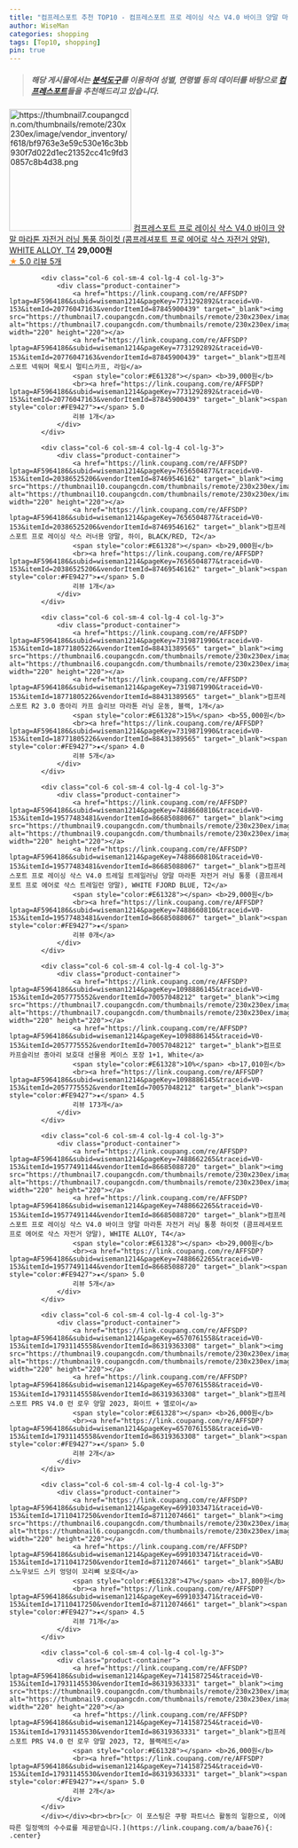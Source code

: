 ```yaml
---
title: "컴프레스포트 추천 TOP10 - 컴프레스포트 프로 레이싱 삭스 V4.0 바이크 양말 마라톤 자전거 러닝 통풍 하이컷 (콤프레셔포트 프로 에어로 삭스 자전거 "
author: WiseMan
categories: shopping
tags: [Top10, shopping]
pin: true
---
```


> ##### 해당 게시물에서는 [**분석도구**](https://itemscout.io/)를 이용하여 **성별**, **연령별** 등의 데이터를 바탕으로 [**컴프레스포트**](https://link.coupang.com/a/baae76)들을 추천해드리고 있습니다.
<div class="container"><div class="row">
            <div class="col-6 col-sm-4 col-lg-4 col-lg-3">
                <div class="product-container">
                    <a href="https://link.coupang.com/re/AFFSDP?lptag=AF5964186&subid=wiseman1214&pageKey=7488662265&traceid=V0-153&itemId=19577491144&vendorItemId=86685088720" target="_blank"><img src="https://thumbnail7.coupangcdn.com/thumbnails/remote/230x230ex/image/vendor_inventory/f618/bf9763e3e59c530e16c3bb930f7d022d1ec21352cc41c9fd30857c8b4d38.png" alt="https://thumbnail7.coupangcdn.com/thumbnails/remote/230x230ex/image/vendor_inventory/f618/bf9763e3e59c530e16c3bb930f7d022d1ec21352cc41c9fd30857c8b4d38.png" width="220" height="220"></a>
                    <a href="https://link.coupang.com/re/AFFSDP?lptag=AF5964186&subid=wiseman1214&pageKey=7488662265&traceid=V0-153&itemId=19577491144&vendorItemId=86685088720" target="_blank">컴프레스포트 프로 레이싱 삭스 V4.0 바이크 양말 마라톤 자전거 러닝 통풍 하이컷 (콤프레셔포트 프로 에어로 삭스 자전거 양말), WHITE ALLOY, T4</a>
                    <span style="color:#E61328"></span> <b>29,000원</b>
                    <br><a href="https://link.coupang.com/re/AFFSDP?lptag=AF5964186&subid=wiseman1214&pageKey=7488662265&traceid=V0-153&itemId=19577491144&vendorItemId=86685088720" target="_blank"><span style="color:#FE9427">★</span> 5.0
                    리뷰 5개</a>
                </div>
            </div>
            
            <div class="col-6 col-sm-4 col-lg-4 col-lg-3">
                <div class="product-container">
                    <a href="https://link.coupang.com/re/AFFSDP?lptag=AF5964186&subid=wiseman1214&pageKey=7731292892&traceid=V0-153&itemId=20776047163&vendorItemId=87845900439" target="_blank"><img src="https://thumbnail7.coupangcdn.com/thumbnails/remote/230x230ex/image/vendor_inventory/c53f/bb5d514afb45cbf11a159575dd7b0197b1eb51c03cec837cdf7204c29e31.jpg" alt="https://thumbnail7.coupangcdn.com/thumbnails/remote/230x230ex/image/vendor_inventory/c53f/bb5d514afb45cbf11a159575dd7b0197b1eb51c03cec837cdf7204c29e31.jpg" width="220" height="220"></a>
                    <a href="https://link.coupang.com/re/AFFSDP?lptag=AF5964186&subid=wiseman1214&pageKey=7731292892&traceid=V0-153&itemId=20776047163&vendorItemId=87845900439" target="_blank">컴프레스포트 넥워머 목토시 멀티스카프, 라임</a>
                    <span style="color:#E61328"></span> <b>39,000원</b>
                    <br><a href="https://link.coupang.com/re/AFFSDP?lptag=AF5964186&subid=wiseman1214&pageKey=7731292892&traceid=V0-153&itemId=20776047163&vendorItemId=87845900439" target="_blank"><span style="color:#FE9427">★</span> 5.0
                    리뷰 1개</a>
                </div>
            </div>
            
            <div class="col-6 col-sm-4 col-lg-4 col-lg-3">
                <div class="product-container">
                    <a href="https://link.coupang.com/re/AFFSDP?lptag=AF5964186&subid=wiseman1214&pageKey=7656504877&traceid=V0-153&itemId=20386525206&vendorItemId=87469546162" target="_blank"><img src="https://thumbnail10.coupangcdn.com/thumbnails/remote/230x230ex/image/vendor_inventory/c6bb/ae3487600f0c099bad96513ab166f7af7f5cd7922a6a2caca4226d640a5e.jpg" alt="https://thumbnail10.coupangcdn.com/thumbnails/remote/230x230ex/image/vendor_inventory/c6bb/ae3487600f0c099bad96513ab166f7af7f5cd7922a6a2caca4226d640a5e.jpg" width="220" height="220"></a>
                    <a href="https://link.coupang.com/re/AFFSDP?lptag=AF5964186&subid=wiseman1214&pageKey=7656504877&traceid=V0-153&itemId=20386525206&vendorItemId=87469546162" target="_blank">컴프레스포트 프로 레이싱 삭스 러너용 양말, 하이, BLACK/RED, T2</a>
                    <span style="color:#E61328"></span> <b>29,000원</b>
                    <br><a href="https://link.coupang.com/re/AFFSDP?lptag=AF5964186&subid=wiseman1214&pageKey=7656504877&traceid=V0-153&itemId=20386525206&vendorItemId=87469546162" target="_blank"><span style="color:#FE9427">★</span> 5.0
                    리뷰 1개</a>
                </div>
            </div>
            
            <div class="col-6 col-sm-4 col-lg-4 col-lg-3">
                <div class="product-container">
                    <a href="https://link.coupang.com/re/AFFSDP?lptag=AF5964186&subid=wiseman1214&pageKey=7319871990&traceid=V0-153&itemId=18771805226&vendorItemId=88431389565" target="_blank"><img src="https://thumbnail6.coupangcdn.com/thumbnails/remote/230x230ex/image/vendor_inventory/4d39/d889f0fd8a4b024b5735f94d234470751c99c180f35dea7f3c27bf0416dc.jpg" alt="https://thumbnail6.coupangcdn.com/thumbnails/remote/230x230ex/image/vendor_inventory/4d39/d889f0fd8a4b024b5735f94d234470751c99c180f35dea7f3c27bf0416dc.jpg" width="220" height="220"></a>
                    <a href="https://link.coupang.com/re/AFFSDP?lptag=AF5964186&subid=wiseman1214&pageKey=7319871990&traceid=V0-153&itemId=18771805226&vendorItemId=88431389565" target="_blank">컴프레스포트 R2 3.0 종아리 카프 슬리브 마라톤 러닝 운동, 블랙, 1개</a>
                    <span style="color:#E61328">15%</span> <b>55,000원</b>
                    <br><a href="https://link.coupang.com/re/AFFSDP?lptag=AF5964186&subid=wiseman1214&pageKey=7319871990&traceid=V0-153&itemId=18771805226&vendorItemId=88431389565" target="_blank"><span style="color:#FE9427">★</span> 4.0
                    리뷰 5개</a>
                </div>
            </div>
            
            <div class="col-6 col-sm-4 col-lg-4 col-lg-3">
                <div class="product-container">
                    <a href="https://link.coupang.com/re/AFFSDP?lptag=AF5964186&subid=wiseman1214&pageKey=7488660810&traceid=V0-153&itemId=19577483481&vendorItemId=86685088067" target="_blank"><img src="https://thumbnail9.coupangcdn.com/thumbnails/remote/230x230ex/image/vendor_inventory/931b/5ce403d6fbfb90a644abf1a76469246f36260f9f021fec1c39eab8f7a72c.png" alt="https://thumbnail9.coupangcdn.com/thumbnails/remote/230x230ex/image/vendor_inventory/931b/5ce403d6fbfb90a644abf1a76469246f36260f9f021fec1c39eab8f7a72c.png" width="220" height="220"></a>
                    <a href="https://link.coupang.com/re/AFFSDP?lptag=AF5964186&subid=wiseman1214&pageKey=7488660810&traceid=V0-153&itemId=19577483481&vendorItemId=86685088067" target="_blank">컴프레스포트 프로 레이싱 삭스 V4.0 트레일 트레일러닝 양말 마라톤 자전거 러닝 통풍 (콤프레셔포트 프로 에어로 삭스 트레일런 양말), WHITE FJORD BLUE, T2</a>
                    <span style="color:#E61328"></span> <b>29,000원</b>
                    <br><a href="https://link.coupang.com/re/AFFSDP?lptag=AF5964186&subid=wiseman1214&pageKey=7488660810&traceid=V0-153&itemId=19577483481&vendorItemId=86685088067" target="_blank"><span style="color:#FE9427">★</span> 
                    리뷰 0개</a>
                </div>
            </div>
            
            <div class="col-6 col-sm-4 col-lg-4 col-lg-3">
                <div class="product-container">
                    <a href="https://link.coupang.com/re/AFFSDP?lptag=AF5964186&subid=wiseman1214&pageKey=1098886145&traceid=V0-153&itemId=2057775552&vendorItemId=70057048212" target="_blank"><img src="https://thumbnail7.coupangcdn.com/thumbnails/remote/230x230ex/image/vendor_inventory/21a5/2a8e030eb7ac179a4c31fab00030df41689dfae60a2aafc34a058b7bfc97.jpg" alt="https://thumbnail7.coupangcdn.com/thumbnails/remote/230x230ex/image/vendor_inventory/21a5/2a8e030eb7ac179a4c31fab00030df41689dfae60a2aafc34a058b7bfc97.jpg" width="220" height="220"></a>
                    <a href="https://link.coupang.com/re/AFFSDP?lptag=AF5964186&subid=wiseman1214&pageKey=1098886145&traceid=V0-153&itemId=2057775552&vendorItemId=70057048212" target="_blank">컴프로 카프슬리브 종아리 보호대 선물용 케이스 포장 1+1, White</a>
                    <span style="color:#E61328">10%</span> <b>17,010원</b>
                    <br><a href="https://link.coupang.com/re/AFFSDP?lptag=AF5964186&subid=wiseman1214&pageKey=1098886145&traceid=V0-153&itemId=2057775552&vendorItemId=70057048212" target="_blank"><span style="color:#FE9427">★</span> 4.5
                    리뷰 173개</a>
                </div>
            </div>
            
            <div class="col-6 col-sm-4 col-lg-4 col-lg-3">
                <div class="product-container">
                    <a href="https://link.coupang.com/re/AFFSDP?lptag=AF5964186&subid=wiseman1214&pageKey=7488662265&traceid=V0-153&itemId=19577491144&vendorItemId=86685088720" target="_blank"><img src="https://thumbnail7.coupangcdn.com/thumbnails/remote/230x230ex/image/vendor_inventory/f618/bf9763e3e59c530e16c3bb930f7d022d1ec21352cc41c9fd30857c8b4d38.png" alt="https://thumbnail7.coupangcdn.com/thumbnails/remote/230x230ex/image/vendor_inventory/f618/bf9763e3e59c530e16c3bb930f7d022d1ec21352cc41c9fd30857c8b4d38.png" width="220" height="220"></a>
                    <a href="https://link.coupang.com/re/AFFSDP?lptag=AF5964186&subid=wiseman1214&pageKey=7488662265&traceid=V0-153&itemId=19577491144&vendorItemId=86685088720" target="_blank">컴프레스포트 프로 레이싱 삭스 V4.0 바이크 양말 마라톤 자전거 러닝 통풍 하이컷 (콤프레셔포트 프로 에어로 삭스 자전거 양말), WHITE ALLOY, T4</a>
                    <span style="color:#E61328"></span> <b>29,000원</b>
                    <br><a href="https://link.coupang.com/re/AFFSDP?lptag=AF5964186&subid=wiseman1214&pageKey=7488662265&traceid=V0-153&itemId=19577491144&vendorItemId=86685088720" target="_blank"><span style="color:#FE9427">★</span> 5.0
                    리뷰 5개</a>
                </div>
            </div>
            
            <div class="col-6 col-sm-4 col-lg-4 col-lg-3">
                <div class="product-container">
                    <a href="https://link.coupang.com/re/AFFSDP?lptag=AF5964186&subid=wiseman1214&pageKey=6570761558&traceid=V0-153&itemId=17931145558&vendorItemId=86319363308" target="_blank"><img src="https://thumbnail9.coupangcdn.com/thumbnails/remote/230x230ex/image/vendor_inventory/58ac/ed8bef4a37c23562aabecb242385f21297f0f6d337cddc71b8358feaf934.jpg" alt="https://thumbnail9.coupangcdn.com/thumbnails/remote/230x230ex/image/vendor_inventory/58ac/ed8bef4a37c23562aabecb242385f21297f0f6d337cddc71b8358feaf934.jpg" width="220" height="220"></a>
                    <a href="https://link.coupang.com/re/AFFSDP?lptag=AF5964186&subid=wiseman1214&pageKey=6570761558&traceid=V0-153&itemId=17931145558&vendorItemId=86319363308" target="_blank">컴프레스포트 PRS V4.0 런 로우 양말 2023, 화이트 + 앨로이</a>
                    <span style="color:#E61328"></span> <b>26,000원</b>
                    <br><a href="https://link.coupang.com/re/AFFSDP?lptag=AF5964186&subid=wiseman1214&pageKey=6570761558&traceid=V0-153&itemId=17931145558&vendorItemId=86319363308" target="_blank"><span style="color:#FE9427">★</span> 5.0
                    리뷰 2개</a>
                </div>
            </div>
            
            <div class="col-6 col-sm-4 col-lg-4 col-lg-3">
                <div class="product-container">
                    <a href="https://link.coupang.com/re/AFFSDP?lptag=AF5964186&subid=wiseman1214&pageKey=6991033471&traceid=V0-153&itemId=17110417250&vendorItemId=87112074661" target="_blank"><img src="https://thumbnail6.coupangcdn.com/thumbnails/remote/230x230ex/image/vendor_inventory/9580/99ee13006f1e382022462c3f230b5bb5a9227940b87b4176f936a279ae39.jpg" alt="https://thumbnail6.coupangcdn.com/thumbnails/remote/230x230ex/image/vendor_inventory/9580/99ee13006f1e382022462c3f230b5bb5a9227940b87b4176f936a279ae39.jpg" width="220" height="220"></a>
                    <a href="https://link.coupang.com/re/AFFSDP?lptag=AF5964186&subid=wiseman1214&pageKey=6991033471&traceid=V0-153&itemId=17110417250&vendorItemId=87112074661" target="_blank">SABU 스노우보드 스키 엉덩이 꼬리뼈 보호대</a>
                    <span style="color:#E61328">47%</span> <b>17,800원</b>
                    <br><a href="https://link.coupang.com/re/AFFSDP?lptag=AF5964186&subid=wiseman1214&pageKey=6991033471&traceid=V0-153&itemId=17110417250&vendorItemId=87112074661" target="_blank"><span style="color:#FE9427">★</span> 4.5
                    리뷰 71개</a>
                </div>
            </div>
            
            <div class="col-6 col-sm-4 col-lg-4 col-lg-3">
                <div class="product-container">
                    <a href="https://link.coupang.com/re/AFFSDP?lptag=AF5964186&subid=wiseman1214&pageKey=7141587254&traceid=V0-153&itemId=17931145530&vendorItemId=86319363331" target="_blank"><img src="https://thumbnail9.coupangcdn.com/thumbnails/remote/230x230ex/image/vendor_inventory/58ac/ed8bef4a37c23562aabecb242385f21297f0f6d337cddc71b8358feaf934.jpg" alt="https://thumbnail9.coupangcdn.com/thumbnails/remote/230x230ex/image/vendor_inventory/58ac/ed8bef4a37c23562aabecb242385f21297f0f6d337cddc71b8358feaf934.jpg" width="220" height="220"></a>
                    <a href="https://link.coupang.com/re/AFFSDP?lptag=AF5964186&subid=wiseman1214&pageKey=7141587254&traceid=V0-153&itemId=17931145530&vendorItemId=86319363331" target="_blank">컴프레스포트 PRS V4.0 런 로우 양말 2023, T2, 블랙레드</a>
                    <span style="color:#E61328"></span> <b>26,000원</b>
                    <br><a href="https://link.coupang.com/re/AFFSDP?lptag=AF5964186&subid=wiseman1214&pageKey=7141587254&traceid=V0-153&itemId=17931145530&vendorItemId=86319363331" target="_blank"><span style="color:#FE9427">★</span> 5.0
                    리뷰 2개</a>
                </div>
            </div>
            </div></div><br><br>[👉 이 포스팅은 쿠팡 파트너스 활동의 일환으로, 이에 따른 일정액의 수수료를 제공받습니다.](https://link.coupang.com/a/baae76){: .center}